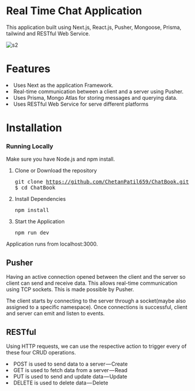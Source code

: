 
# Real Time Chat Application
  This application built using Next.js, React.js, Pusher, Mongoose, Prisma, tailwind and RESTful Web Service.
  
  ![s2](https://github.com/ChetanPatil659/ChatBook/blob/main/public/localhost_3000_conversations_64fd49373eb0b66547c15820.png?raw=true)

# Features
  <li>Uses Next as the application Framework.</li> 
  <li>Real-time communication between a client and a server using Pusher.</li>
  <li>Uses Prisma, Mongo Atlas for storing messages and querying data.</li>
  <li>Uses RESTful Web Service for serve different platforms</li> 
   
# Installation

### Running Locally

Make sure you have Node.js and npm install.

  1. Clone or Download the repository 
    <pre>git clone https://github.com/ChetanPatil659/ChatBook.git
    $ cd ChatBook</pre>
  2. Install Dependencies
      <pre>npm install</pre>
  3. Start the Application
     <pre>npm run dev</pre>
  Application runs from localhost:3000.
          
 ## Pusher
    
   Having an active connection opened between the client and the server so client can send and receive data. This allows             real-time communication using TCP sockets. This is made possible by Pusher.

   The client starts by connecting to the server through a socket(maybe also assigned to a specific namespace). Once connections is successful, client and server can emit and listen to events. 

## RESTful

  Using HTTP requests, we can use the respective action to trigger every of these four CRUD operations.    
    <li>POST is used to send data to a server — Create</li>
    <li>GET is used to fetch data from a server — Read</li>
    <li>PUT is used to send and update data — Update</li>
    <li>DELETE is used to delete data — Delete  </li>
    

  

